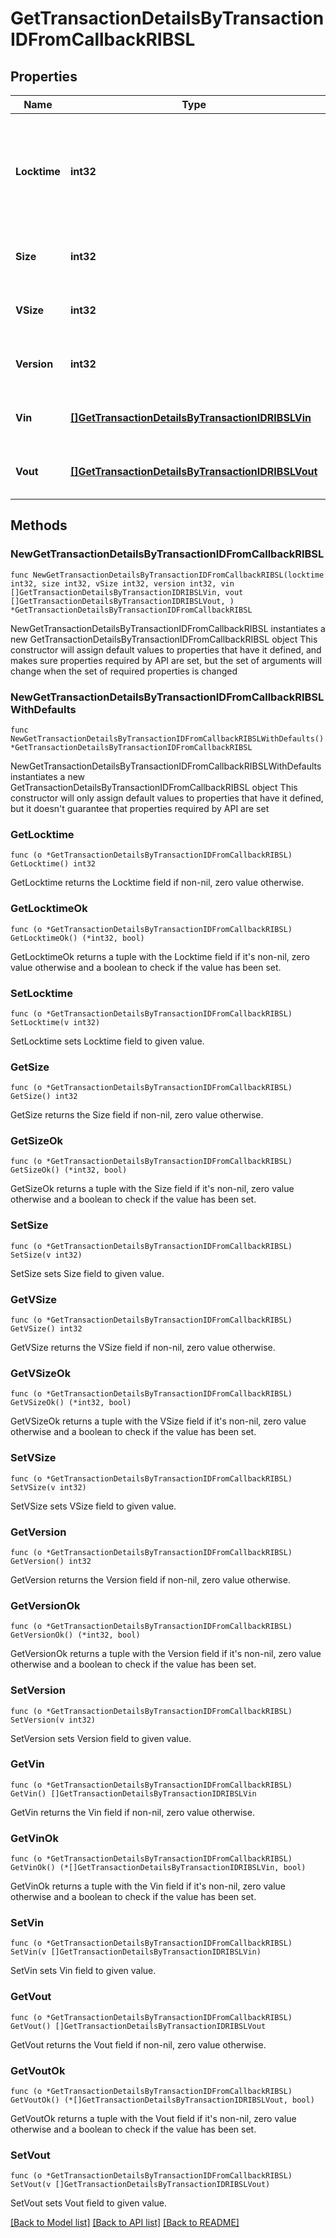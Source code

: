 # GetTransactionDetailsByTransactionIDFromCallbackRIBSL

## Properties

Name | Type | Description | Notes
------------ | ------------- | ------------- | -------------
**Locktime** | **int32** | Represents the time at which a particular transaction can be added to the blockchain. | 
**Size** | **int32** | Represents the total size of this transaction. | 
**VSize** | **int32** | Represents the virtual size of this transaction. | 
**Version** | **int32** | Represents transaction version number. | 
**Vin** | [**[]GetTransactionDetailsByTransactionIDRIBSLVin**](GetTransactionDetailsByTransactionIDRIBSLVin.md) | Represents the transaction inputs. | 
**Vout** | [**[]GetTransactionDetailsByTransactionIDRIBSLVout**](GetTransactionDetailsByTransactionIDRIBSLVout.md) | Represents the transaction outputs. | 

## Methods

### NewGetTransactionDetailsByTransactionIDFromCallbackRIBSL

`func NewGetTransactionDetailsByTransactionIDFromCallbackRIBSL(locktime int32, size int32, vSize int32, version int32, vin []GetTransactionDetailsByTransactionIDRIBSLVin, vout []GetTransactionDetailsByTransactionIDRIBSLVout, ) *GetTransactionDetailsByTransactionIDFromCallbackRIBSL`

NewGetTransactionDetailsByTransactionIDFromCallbackRIBSL instantiates a new GetTransactionDetailsByTransactionIDFromCallbackRIBSL object
This constructor will assign default values to properties that have it defined,
and makes sure properties required by API are set, but the set of arguments
will change when the set of required properties is changed

### NewGetTransactionDetailsByTransactionIDFromCallbackRIBSLWithDefaults

`func NewGetTransactionDetailsByTransactionIDFromCallbackRIBSLWithDefaults() *GetTransactionDetailsByTransactionIDFromCallbackRIBSL`

NewGetTransactionDetailsByTransactionIDFromCallbackRIBSLWithDefaults instantiates a new GetTransactionDetailsByTransactionIDFromCallbackRIBSL object
This constructor will only assign default values to properties that have it defined,
but it doesn't guarantee that properties required by API are set

### GetLocktime

`func (o *GetTransactionDetailsByTransactionIDFromCallbackRIBSL) GetLocktime() int32`

GetLocktime returns the Locktime field if non-nil, zero value otherwise.

### GetLocktimeOk

`func (o *GetTransactionDetailsByTransactionIDFromCallbackRIBSL) GetLocktimeOk() (*int32, bool)`

GetLocktimeOk returns a tuple with the Locktime field if it's non-nil, zero value otherwise
and a boolean to check if the value has been set.

### SetLocktime

`func (o *GetTransactionDetailsByTransactionIDFromCallbackRIBSL) SetLocktime(v int32)`

SetLocktime sets Locktime field to given value.


### GetSize

`func (o *GetTransactionDetailsByTransactionIDFromCallbackRIBSL) GetSize() int32`

GetSize returns the Size field if non-nil, zero value otherwise.

### GetSizeOk

`func (o *GetTransactionDetailsByTransactionIDFromCallbackRIBSL) GetSizeOk() (*int32, bool)`

GetSizeOk returns a tuple with the Size field if it's non-nil, zero value otherwise
and a boolean to check if the value has been set.

### SetSize

`func (o *GetTransactionDetailsByTransactionIDFromCallbackRIBSL) SetSize(v int32)`

SetSize sets Size field to given value.


### GetVSize

`func (o *GetTransactionDetailsByTransactionIDFromCallbackRIBSL) GetVSize() int32`

GetVSize returns the VSize field if non-nil, zero value otherwise.

### GetVSizeOk

`func (o *GetTransactionDetailsByTransactionIDFromCallbackRIBSL) GetVSizeOk() (*int32, bool)`

GetVSizeOk returns a tuple with the VSize field if it's non-nil, zero value otherwise
and a boolean to check if the value has been set.

### SetVSize

`func (o *GetTransactionDetailsByTransactionIDFromCallbackRIBSL) SetVSize(v int32)`

SetVSize sets VSize field to given value.


### GetVersion

`func (o *GetTransactionDetailsByTransactionIDFromCallbackRIBSL) GetVersion() int32`

GetVersion returns the Version field if non-nil, zero value otherwise.

### GetVersionOk

`func (o *GetTransactionDetailsByTransactionIDFromCallbackRIBSL) GetVersionOk() (*int32, bool)`

GetVersionOk returns a tuple with the Version field if it's non-nil, zero value otherwise
and a boolean to check if the value has been set.

### SetVersion

`func (o *GetTransactionDetailsByTransactionIDFromCallbackRIBSL) SetVersion(v int32)`

SetVersion sets Version field to given value.


### GetVin

`func (o *GetTransactionDetailsByTransactionIDFromCallbackRIBSL) GetVin() []GetTransactionDetailsByTransactionIDRIBSLVin`

GetVin returns the Vin field if non-nil, zero value otherwise.

### GetVinOk

`func (o *GetTransactionDetailsByTransactionIDFromCallbackRIBSL) GetVinOk() (*[]GetTransactionDetailsByTransactionIDRIBSLVin, bool)`

GetVinOk returns a tuple with the Vin field if it's non-nil, zero value otherwise
and a boolean to check if the value has been set.

### SetVin

`func (o *GetTransactionDetailsByTransactionIDFromCallbackRIBSL) SetVin(v []GetTransactionDetailsByTransactionIDRIBSLVin)`

SetVin sets Vin field to given value.


### GetVout

`func (o *GetTransactionDetailsByTransactionIDFromCallbackRIBSL) GetVout() []GetTransactionDetailsByTransactionIDRIBSLVout`

GetVout returns the Vout field if non-nil, zero value otherwise.

### GetVoutOk

`func (o *GetTransactionDetailsByTransactionIDFromCallbackRIBSL) GetVoutOk() (*[]GetTransactionDetailsByTransactionIDRIBSLVout, bool)`

GetVoutOk returns a tuple with the Vout field if it's non-nil, zero value otherwise
and a boolean to check if the value has been set.

### SetVout

`func (o *GetTransactionDetailsByTransactionIDFromCallbackRIBSL) SetVout(v []GetTransactionDetailsByTransactionIDRIBSLVout)`

SetVout sets Vout field to given value.



[[Back to Model list]](../README.md#documentation-for-models) [[Back to API list]](../README.md#documentation-for-api-endpoints) [[Back to README]](../README.md)


